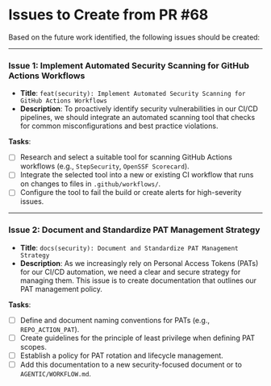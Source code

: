 # Issues to Create from PR #68

Based on the future work identified, the following issues should be created:

---

### Issue 1: Implement Automated Security Scanning for GitHub Actions Workflows

*   **Title**: `feat(security): Implement Automated Security Scanning for GitHub Actions Workflows`
*   **Description**: To proactively identify security vulnerabilities in our CI/CD pipelines, we should integrate an automated scanning tool that checks for common misconfigurations and best practice violations.

**Tasks**:
*   [ ] Research and select a suitable tool for scanning GitHub Actions workflows (e.g., `StepSecurity`, `OpenSSF Scorecard`).
*   [ ] Integrate the selected tool into a new or existing CI workflow that runs on changes to files in `.github/workflows/`.
*   [ ] Configure the tool to fail the build or create alerts for high-severity issues.

---

### Issue 2: Document and Standardize PAT Management Strategy

*   **Title**: `docs(security): Document and Standardize PAT Management Strategy`
*   **Description**: As we increasingly rely on Personal Access Tokens (PATs) for our CI/CD automation, we need a clear and secure strategy for managing them. This issue is to create documentation that outlines our PAT management policy.

**Tasks**:
*   [ ] Define and document naming conventions for PATs (e.g., `REPO_ACTION_PAT`).
*   [ ] Create guidelines for the principle of least privilege when defining PAT scopes.
*   [ ] Establish a policy for PAT rotation and lifecycle management.
*   [ ] Add this documentation to a new security-focused document or to `AGENTIC/WORKFLOW.md`.
